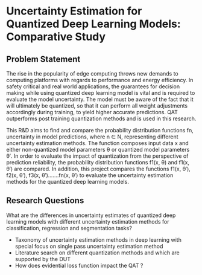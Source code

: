 # Uncertainty Estimation for Quantized Deep Learning Models: Comparative Study

## Problem Statement
The rise in the popularity of edge computing throws new demands to computing platforms with regards to performance and energy efficiency. In safety critical and real world applications, the guarantees for decision making while using quantized deep learning model is vital and is required to evaluate the model uncertainty. The model must be aware of the fact that it will ultimately be quantized, so that it can perform all weight adjustments accordingly during training, to yield higher accurate predictions. QAT outperforms post training quantization methods and is used in this research.

This R&D aims to find and compare the probability distribution functions fn, uncertainty in model predictions, where n ∈ N, representing different uncertainty estimation methods. The function composes input data x and either non-quantized model parameters θ or quantized model parameters θ′. In order to evaluate the impact of quantization from the perspective of prediction reliability, the probability distribution functions f1(x, θ) and f1(x, θ′) are compared. In addition, this project compares the functions f1(x, θ′), f2(x, θ′), f3(x, θ′).......fn(x, θ′) to evaluate the uncertainty estimation methods for the quantized deep learning models.

## Research Questions
What are the differences in uncertainty estimates of quantized deep learning models with different uncertainty estimation methods for classification, regression and segmentation tasks?
- Taxonomy of uncertainty estimation methods in deep learning with special
focus on single pass uncertainty estimation method
- Literature search on different quantization methods and which are supported
by the DUT
- How does evidential loss function impact the QAT ?
